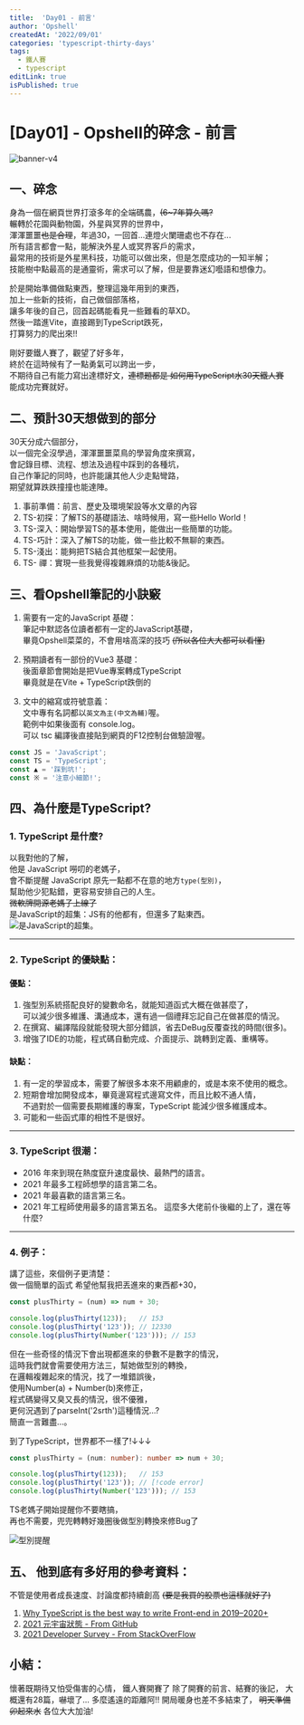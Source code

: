 ```yaml
---
title:  'Day01 - 前言'
author: 'Opshell'
createdAt: '2022/09/01'
categories: 'typescript-thirty-days'
tags:
  - 鐵人賽
  - typescript
editLink: true
isPublished: true
---
```


# [Day01] - Opshell的碎念 - 前言
![banner-v4](https://ithelp.ithome.com.tw/upload/images/20220901/20109918jm8R7REYAN.jpg)

## 一、碎念
身為一個在網頁世界打滾多年的全端碼農，~~(6~7年算久嗎?~~<br />
輾轉於花園與動物園，外星與冥界的世界中，<br />
渾渾噩噩~~也是合理~~，年過30，一回首...連燈火闌珊處也不存在...<br />
所有語言都會一點，能解決外星人或冥界客戶的需求，<br />
最常用的技術是外星黑科技，功能可以做出來，但是怎麼成功的一知半解；<br />
技能樹中點最高的是通靈術，需求可以了解，但是要靠迷幻囈語和想像力。

於是開始準備做點東西，整理這幾年用到的東西，<br />
加上一些新的技術，自己做個部落格，<br />
讓多年後的自己，回首起碼能看見一些難看的草XD。<br />
然後一踏進Vite，直接踢到TypeScript跌死，<br />
打算努力的爬出來!!

剛好要鐵人賽了，觀望了好多年，<br />
終於在這時候有了一點勇氣可以跨出一步，<br />
不期待自己有能力寫出達標好文，~~連標題都是 如何用TypeScript水30天鐵人賽~~<br />
能成功完賽就好。

## 二、預計30天想做到的部分

30天分成六個部分，<br />
以一個完全沒學過，渾渾噩噩菜鳥的學習角度來撰寫，<br />
會記錄目標、流程、想法及過程中踩到的各種坑，<br />
自己作筆記的同時，也許能讓其他人少走點彎路，<br />
期望就算跌跌撞撞也能達陣。

1. 事前準備：前言、歷史及環境架設等水文章的內容
2. TS-初探：了解TS的基礎語法、啥時候用，寫一些Hello World！
3. TS-深入：開始學習TS的基本使用，能做出一些簡單的功能。
4. TS-巧計：深入了解TS的功能，做一些比較不無聊的東西。
5. TS-淺出：能夠把TS結合其他框架一起使用。
6. TS- 禪：實現一些我覺得複雜麻煩的功能&後記。

## 三、看Opshell筆記的小訣竅
1. 需要有一定的JavaScript 基礎：<br />
筆記中默認各位讀者都有一定的JavaScript基礎，<br />
畢竟Opshell菜菜的，不會用啥高深的技巧 ~~(所以各位大大都可以看懂)~~

2. 預期讀者有一部份的Vue3 基礎：<br />
後面章節會開始是把Vue專案轉成TypeScript<br />
畢竟就是在Vite + TypeScript跌倒的

3. 文中的縮寫或符號意義：<br />
文中專有名詞都以`英文為主(中文為輔)`喔。<br />
範例中如果後面有 console.log。<br />
可以 tsc 編譯後直接貼到網頁的F12控制台做驗證喔。

```JavaScript
const JS = 'JavaScript';
const TS = 'TypeScript';
const ▲ = '踩到坑!';
const ※ = '注意小細節!';
```

## 四、為什麼是TypeScript?

### 1. TypeScript 是什麼?
以我對他的了解，<br />
他是 JavaScript 嘮叨的老媽子，<br />
會不斷提醒 JavaScript 原先一點都不在意的地方`type(型別)`，<br />
幫助他少犯點錯，更容易安排自己的人生。<br />
~~微軟牌開源老媽子上線了~~<br />
是JavaScript的超集：JS有的他都有，但還多了點東西。<br />
![是JavaScript的超集。](https://ithelp.ithome.com.tw/upload/images/20220901/20109918DYspg6k4NO.png)

---

### 2. TypeScript 的優缺點：
#### 優點：
1. 強型別系統搭配良好的變數命名，就能知道函式大概在做甚麼了，<br />
   可以減少很多維護、溝通成本，還有過一個禮拜忘記自己在做甚麼的情況。
2. 在撰寫、編譯階段就能發現大部分錯誤，省去DeBug反覆查找的時間(很多)。
3. 增強了IDE的功能，程式碼自動完成、介面提示、跳轉到定義、重構等。

#### 缺點：
1. 有一定的學習成本，需要了解很多本來不用顧慮的，或是本來不使用的概念。
2. 短期會增加開發成本，畢竟邊寫程式邊寫文件，而且比較不通人情，<br />
   不過對於一個需要長期維護的專案，TypeScript 能減少很多維護成本。
3. 可能和一些函式庫的相性不是很好。

---

### 3. TypeScript 很潮：
- 2016 年來到現在熱度竄升速度最快、最熱門的語言。
- 2021 年最多工程師想學的語言第二名。
- 2021 年最喜歡的語言第三名。
- 2021 年工程師使用最多的語言第五名。
這麼多大佬前仆後繼的上了，還在等什麼?

---

### 4. 例子：
講了這些，來個例子更清楚：<br />
做一個簡單的函式 希望他幫我把丟進來的東西都+30，<br />

```javascript
const plusThirty = (num) => num + 30;

console.log(plusThirty(123));   // 153
console.log(plusThirty('123')); // 12330
console.log(plusThirty(Number('123'))); // 153
```

但在一些奇怪的情況下會出現都進來的參數不是數字的情況，<br />
這時我們就會需要使用方法三，幫她做型別的轉換，<br />
在邏輯複雜起來的情況，找了一堆錯誤後，<br />
使用Number(a) + Number(b)來修正，<br />
程式碼變得又臭又長的情況，很不優雅，<br />
更何況遇到了parseInt('2srth')這種情況...?<br />
簡直一言難盡...。

到了TypeScript，世界都不一樣了!↓↓↓

```typescript
const plusThirty = (num: number): number => num + 30;

console.log(plusThirty(123));   // 153
console.log(plusThirty('123')); // [!code error]
console.log(plusThirty(Number('123'))); // 153
```
TS老媽子開始提醒你不要瞎搞，<br />
再也不需要，兜兜轉轉好幾圈後做型別轉換來修Bug了

![型別提醒](https://ithelp.ithome.com.tw/upload/images/20220901/201099182H6aHEFC9S.png)

## 五、 他到底有多好用的參考資料：
不管是使用者成長速度、討論度都持續創高 ~~(要是我買的股票也這樣就好了)~~
1. [Why TypeScript is the best way to write Front-end in 2019–2020+](https://jackthenomad.com/why-typescript-is-the-best-way-to-write-front-end-in-2019-feb855f9b164)
2. [2021 元宇宙狀態 - From GitHub](https://octoverse.github.com/#top-languages-over-the-years)
3. [2021 Developer Survey - From StackOverFlow](https://insights.stackoverflow.com/survey/2021#key-territories-country)

## 小結：
懷著既期待又怕受傷害的心情，
鐵人賽開賽了
除了開賽的前言、結賽的後記，
大概還有28篇，嚇壞了...
多麼遙遠的距離阿!!
開局暖身也差不多結束了，
~~明天準備卯起來水~~
各位大大加油!
